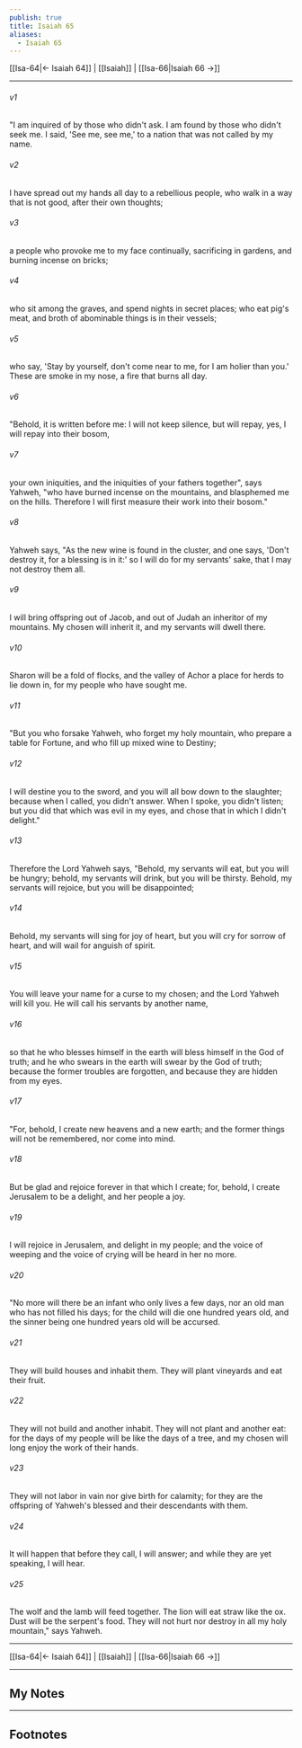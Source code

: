 ```yaml
---
publish: true
title: Isaiah 65
aliases:
  - Isaiah 65
---
```


[[Isa-64|← Isaiah 64]] | [[Isaiah]] | [[Isa-66|Isaiah 66 →]]
***



###### v1 
"I am inquired of by those who didn't ask. I am found by those who didn't seek me. I said, 'See me, see me,' to a nation that was not called by my name. 

###### v2 
I have spread out my hands all day to a rebellious people, who walk in a way that is not good, after their own thoughts; 

###### v3 
a people who provoke me to my face continually, sacrificing in gardens, and burning incense on bricks; 

###### v4 
who sit among the graves, and spend nights in secret places; who eat pig's meat, and broth of abominable things is in their vessels; 

###### v5 
who say, 'Stay by yourself, don't come near to me, for I am holier than you.' These are smoke in my nose, a fire that burns all day. 

###### v6 
"Behold, it is written before me: I will not keep silence, but will repay, yes, I will repay into their bosom, 

###### v7 
your own iniquities, and the iniquities of your fathers together", says Yahweh, "who have burned incense on the mountains, and blasphemed me on the hills. Therefore I will first measure their work into their bosom." 

###### v8 
Yahweh says, "As the new wine is found in the cluster, and one says, 'Don't destroy it, for a blessing is in it:' so I will do for my servants' sake, that I may not destroy them all. 

###### v9 
I will bring offspring out of Jacob, and out of Judah an inheritor of my mountains. My chosen will inherit it, and my servants will dwell there. 

###### v10 
Sharon will be a fold of flocks, and the valley of Achor a place for herds to lie down in, for my people who have sought me. 

###### v11 
"But you who forsake Yahweh, who forget my holy mountain, who prepare a table for Fortune, and who fill up mixed wine to Destiny; 

###### v12 
I will destine you to the sword, and you will all bow down to the slaughter; because when I called, you didn't answer. When I spoke, you didn't listen; but you did that which was evil in my eyes, and chose that in which I didn't delight." 

###### v13 
Therefore the Lord Yahweh says, "Behold, my servants will eat, but you will be hungry; behold, my servants will drink, but you will be thirsty. Behold, my servants will rejoice, but you will be disappointed; 

###### v14 
Behold, my servants will sing for joy of heart, but you will cry for sorrow of heart, and will wail for anguish of spirit. 

###### v15 
You will leave your name for a curse to my chosen; and the Lord Yahweh will kill you. He will call his servants by another name, 

###### v16 
so that he who blesses himself in the earth will bless himself in the God of truth; and he who swears in the earth will swear by the God of truth; because the former troubles are forgotten, and because they are hidden from my eyes. 

###### v17 
"For, behold, I create new heavens and a new earth; and the former things will not be remembered, nor come into mind. 

###### v18 
But be glad and rejoice forever in that which I create; for, behold, I create Jerusalem to be a delight, and her people a joy. 

###### v19 
I will rejoice in Jerusalem, and delight in my people; and the voice of weeping and the voice of crying will be heard in her no more. 

###### v20 
"No more will there be an infant who only lives a few days, nor an old man who has not filled his days; for the child will die one hundred years old, and the sinner being one hundred years old will be accursed. 

###### v21 
They will build houses and inhabit them. They will plant vineyards and eat their fruit. 

###### v22 
They will not build and another inhabit. They will not plant and another eat: for the days of my people will be like the days of a tree, and my chosen will long enjoy the work of their hands. 

###### v23 
They will not labor in vain nor give birth for calamity; for they are the offspring of Yahweh's blessed and their descendants with them. 

###### v24 
It will happen that before they call, I will answer; and while they are yet speaking, I will hear. 

###### v25 
The wolf and the lamb will feed together. The lion will eat straw like the ox. Dust will be the serpent's food. They will not hurt nor destroy in all my holy mountain," says Yahweh.

***
[[Isa-64|← Isaiah 64]] | [[Isaiah]] | [[Isa-66|Isaiah 66 →]]

---
## My Notes

---
## Footnotes